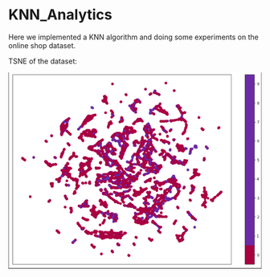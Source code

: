 # KNN_Analytics
Here we implemented a KNN algorithm and doing some experiments on the online shop dataset.

TSNE of the dataset:
  <p align="center">
  <img src="https://github.com/IzkSensei/KNN_Analytics/blob/master/TSNE.png">
</p> 
